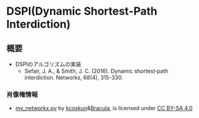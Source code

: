 # DSPI(Dynamic Shortest-Path Interdiction)

## 概要
* DSPIのアルゴリズムの実装
    * Sefair, J. A., & Smith, J. C. (2016). Dynamic shortest‐path interdiction. Networks, 68(4), 315-330.

### 肖像権情報
* [my_networkx.py](https://stackoverflow.com/questions/22785849/drawing-multiple-edges-between-two-nodes-with-networkx) by [kcoskun](https://stackoverflow.com/users/6600974/kcoskun)&[Bracula](https://stackoverflow.com/users/6326375/bracula), is licensed under [CC BY-SA 4.0](https://creativecommons.org/licenses/by-sa/4.0/)
